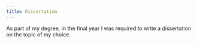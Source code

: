 ```yaml
---
title: Dissertation
---
```


As part of my degree, in the final year I was required to write a dissertation on the topic of my choice. 